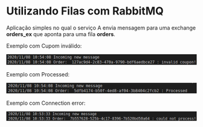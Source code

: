 # Utilizando Filas com RabbitMQ

Aplicação simples no qual o serviço A envia mensagem para uma exchange <b>orders_ex</b> que aponta para uma fila <b>orders</b>.

Exemplo com Cupom inválido:

<img src="https://raw.githubusercontent.com/rebecabmfonseca/avancadev/main/filas-aula-2/images/invalid.png" >

Exemplo com Processed:

<img src="https://raw.githubusercontent.com/rebecabmfonseca/avancadev/main/filas-aula-2/images/processed.png" >

Exemplo com Connection error:

<img src="https://raw.githubusercontent.com/rebecabmfonseca/avancadev/main/filas-aula-2/images/notProcess.png" >
